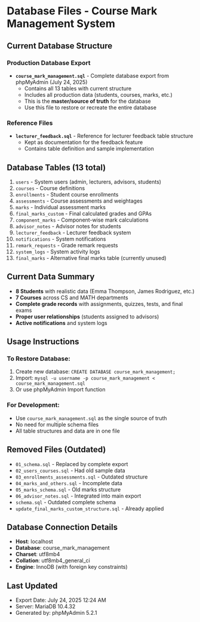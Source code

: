 # Database Files - Course Mark Management System

## Current Database Structure

### Production Database Export
- **`course_mark_management.sql`** - Complete database export from phpMyAdmin (July 24, 2025)
  - Contains all 13 tables with current structure
  - Includes all production data (students, courses, marks, etc.)
  - This is the **master/source of truth** for the database
  - Use this file to restore or recreate the entire database

### Reference Files  
- **`lecturer_feedback.sql`** - Reference for lecturer feedback table structure
  - Kept as documentation for the feedback feature
  - Contains table definition and sample implementation

## Database Tables (13 total)
1. `users` - System users (admin, lecturers, advisors, students)
2. `courses` - Course definitions 
3. `enrollments` - Student course enrollments
4. `assessments` - Course assessments and weightages
5. `marks` - Individual assessment marks
6. `final_marks_custom` - Final calculated grades and GPAs
7. `component_marks` - Component-wise mark calculations
8. `advisor_notes` - Advisor notes for students
9. `lecturer_feedback` - Lecturer feedback system
10. `notifications` - System notifications
11. `remark_requests` - Grade remark requests
12. `system_logs` - System activity logs
13. `final_marks` - Alternative final marks table (currently unused)

## Current Data Summary
- **8 Students** with realistic data (Emma Thompson, James Rodriguez, etc.)
- **7 Courses** across CS and MATH departments
- **Complete grade records** with assignments, quizzes, tests, and final exams
- **Proper user relationships** (students assigned to advisors)
- **Active notifications** and system logs

## Usage Instructions

### To Restore Database:
1. Create new database: `CREATE DATABASE course_mark_management;`
2. Import: `mysql -u username -p course_mark_management < course_mark_management.sql`
3. Or use phpMyAdmin Import function

### For Development:
- Use `course_mark_management.sql` as the single source of truth
- No need for multiple schema files
- All table structures and data are in one file

## Removed Files (Outdated)
- `01_schema.sql` - Replaced by complete export
- `02_users_courses.sql` - Had old sample data
- `03_enrollments_assessments.sql` - Outdated structure
- `04_marks_and_others.sql` - Incomplete data
- `05_marks_schema.sql` - Old marks structure
- `06_advisor_notes.sql` - Integrated into main export
- `schema.sql` - Outdated complete schema
- `update_final_marks_custom_structure.sql` - Already applied

## Database Connection Details
- **Host**: localhost
- **Database**: course_mark_management  
- **Charset**: utf8mb4
- **Collation**: utf8mb4_general_ci
- **Engine**: InnoDB (with foreign key constraints)

## Last Updated
- Export Date: July 24, 2025 12:24 AM
- Server: MariaDB 10.4.32
- Generated by: phpMyAdmin 5.2.1
